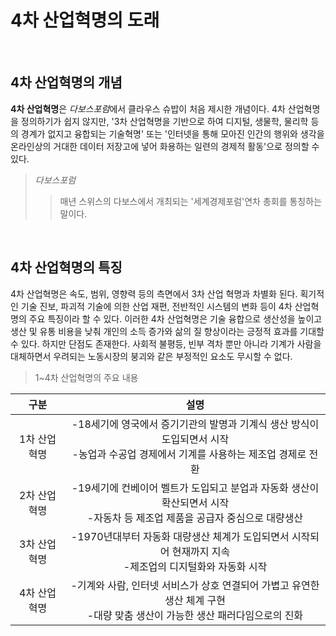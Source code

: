 # 4차 산업혁명의 도래
<br>  

## 4차 산업혁명의 개념  
**4차 산업혁명**은 *다보스포럼*에서 클라우스 슈밥이 처음 제시한 개념이다. 4차 산업혁명을 정의하기가 쉽지 않지만, '3차 산업혁명을 기반으로 하여 디지털, 생물학, 물리학 등의 경계가 없지고 융합되는 기술혁명' 또는 '인터넷을 통해 모아진 인간의 행위와 생각을 온라인상의 거대한 데이터 저장고에 넣어 화용하는 일련의 경제적 활동'으로 정의할 수 있다.
  
> *다보스포럼*
>> 매년 스위스의 다보스에서 개최되는 '세계경제포럼'연차 총회를 통칭하는 말이다.
<br>

## 4차 산업혁명의 특징
4차 산업혁명은 속도, 범위, 영향력 등의 측면에서 3차 산업 혁명과 차별화 된다. 획기적인 기술 진보, 파괴적 기술에 의한 산업 재편, 전반적인 시스템의 변화
등이 4차 산업혁명의 주요 특징이라 할 수 있다. 이러한 4차 산업혁명은 기술 융합으로 생산성을 높이고 생산 및 유통 비용을 낮춰 개인의 소득 증가와 삶의 질
향상이라는 긍정적 효과를 기대할 수 있다. 하지만 단점도 존재한다. 사회적 불평등, 빈부 격차 뿐만 아니라 기계가 사람을 대체하면서 우려되는 노동시장의
붕괴와 같은 부정적인 요소도 무시할 수 없다.
  
> 1~4차 산업혁명의 주요 내용

| 구분 | 설명 |
|:--:|:--:|
| 1차 산업혁명 | -18세기에 영국에서 증기기관의 발명과 기계식 생산 방식이 도입되면서 시작<br>-농업과 수공업 경제에서 기계를 사용하는 제조업 경제로 전환 |
| 2차 산업혁명 | -19세기에 컨베이어 벨트가 도입되고 분업과 자동화 생산이 확산되면서 시작<br>-자동차 등 제조업 제품을 공급자 중심으로 대량생산 |
| 3차 산업혁명 | -1970년대부터 자동화 대량생산 체계가 도입되면서 시작되어 현재까지 지속<br>-제조업의 디지털화와 자동화 시작 |
| 4차 산업혁명 | -기계와 사람, 인터넷 서비스가 상호 연결되어 가볍고 유연한 생산 체계 구현<br>-대량 맞춤 생산이 가능한 생산 패러다임으로의 진화 |
